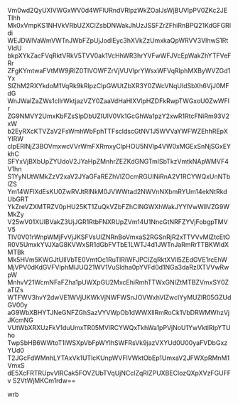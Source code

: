Vm0wd2QyUXlVWGxWV0d4WFlURndVRlpzWkZOalJsWjBUVlpPV0ZKc2JETlhh
Mk0xVmpKS1NHVkVRbUZXClZsbDNWakJhUzJSSFZrZFhiRnBPQ21KdGFGRldi
WEJDWlVaWmVWTnJWbFZpUjJodlEyc3hXVkZzUmxkaQpWRVV3VlhwS1RtVldU
bkpXYkZacFVqRktVRkV5TVV0ak1VcHhWR3hrYVFwWFJVcEpWakZhYTFVeFRr
ZFgKYmtwaFVtMW9jRlZ0TlVOWFZrVjVUVlprYWsxWFVqRlphMXByWVZGd1Yx
SlZhM2RXYkdoM1VqRk9kRlpzClpGWUtZbXR3Y0ZWcVNqUldSbXh6VjJ0MFdG
WnJWalZaZWs1cllrWktjazVZY0ZaaVdHaHlXVlpHZDFkRwpTWGxoU0ZwWFlr
ZG9NMVY2UmxKbFZsSlpDbUZIUlV0Vk1GcGhWa1pzY2xwR1RtcFNiRm93V2xW
b2EyRXcKTVZaV2FsWmhWbFphTTFscldscGtNV1J5WVVaYWFWZEhhREpXYlRW
clpERlNjZ3BOVmxwcVVrWmFXRmxyClpHOU5NVlp4VW0xMGExSnNjSGxEYkhC
SFYxVjBXbUpZYUdoV2JYaHpZMnhrZEZKdGNGTmlSbTkzVmtkNApWMVF4V1hn
S1YyNUtWMkZzV2xaV2JYaGFaREZhVlZOcmRGUlNiRnA2V1RCYWQxUnNTblZS
Ym14WFlXdEsKU0ZwRVJtRlNkM0JVWWtad2NWVnNXbmRYUm14ekNtRkdUbGRT
YkZreVZXMTRZV0pHU25KT1ZuQkVZbFZhClNGWXhWakJYYlVwWllVZG9WMkZy
V25wV01XUlBVakZ3UjJGR1RtbFNXRUpZVm14U1NncGtNRFZYVjFobgpTMVV5
TlV0V01rWnpWMjFvVjJKSFVsUlZNRnBoVmxaS2RGSnRjR2xTTVVvMlZtcEtO
R0V5UmxkYVJXaG8KVWxSR1dGbFVTbE1LWTJ4d1JWTnJaRmRrTTBKWldXMTBk
Mk5HVm5KWGJtUllVbTE0VmtOc1RuTlRiWFJPClZqRktXVll5ZEdGVE1rcEhW
MjVPV0dKdGVFVlphMlJUQ21WV1VuSldha0pYVFd0d1NGa3daRzlXTVVwRwpW
MnhvV21WcmNFaFZha1pUWXpGU2MxcEhiRmhTTWxGNlZtMTBZVmxSY0ZaTlZs
WTFWV3hvY2dwVE1WVjUKWkVjNWFWSnJOVWxhVlZwclYyMUZlR05GZUdGV00y
aG9WbXBHYTJNeGNFZGhSazVYVWpOb1dWWXllRmRoCk1VbDRWMWhzVjJKcmNG
VUtWbXRXUzFkV1duUmxTR05MVlRCYWQxTkhWa1pPVjNoU1YwVktlRlpYTUho
TwpSbHB6WWtoT1lWSXpVbFpWYlhSWFRsVk9jazVXYUd0U00yaFVDbGxzYUd0
T2JGcFdWMnhLYTAxVk1UTlcKUnpWVFlVWktObEp1UmxaV2JFWXpRMnM1VmxS
dE5XcFRTRUpvVlRCak5FOVZUbTVqUjNCclZqRlZPUXBEClozQXpXVzFGUFFv
S2VtWjMKCm1rdw==

wrb